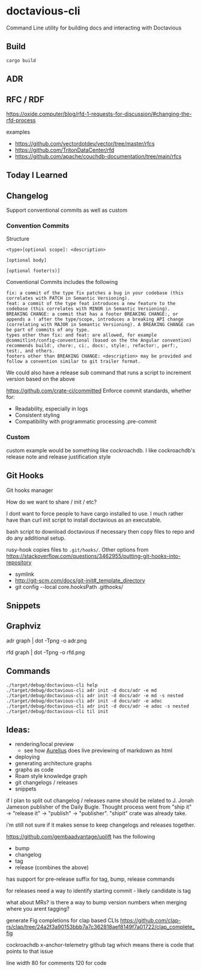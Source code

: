 # doctavious-cli

Command Line utility for building docs and interacting with Doctavious

## Build

```
cargo build
```


## ADR 


## RFC / RDF

https://oxide.computer/blog/rfd-1-requests-for-discussion/#changing-the-rfd-process

examples 
- https://github.com/vectordotdev/vector/tree/master/rfcs
- https://github.com/TritonDataCenter/rfd
- https://github.com/apache/couchdb-documentation/tree/main/rfcs

## Today I Learned

## Changelog

Support conventional commits as well as custom 

### Convention Commits

Structure
```
<type>[optional scope]: <description>

[optional body]

[optional footer(s)]
```

Conventional Commits includes the following
```
fix: a commit of the type fix patches a bug in your codebase (this correlates with PATCH in Semantic Versioning).
feat: a commit of the type feat introduces a new feature to the codebase (this correlates with MINOR in Semantic Versioning).
BREAKING CHANGE: a commit that has a footer BREAKING CHANGE:, or appends a ! after the type/scope, introduces a breaking API change (correlating with MAJOR in Semantic Versioning). A BREAKING CHANGE can be part of commits of any type.
types other than fix: and feat: are allowed, for example @commitlint/config-conventional (based on the the Angular convention) recommends build:, chore:, ci:, docs:, style:, refactor:, perf:, test:, and others.
footers other than BREAKING CHANGE: <description> may be provided and follow a convention similar to git trailer format.
```

We could also have a release sub command that runs a script to increment version based on the above


https://github.com/crate-ci/committed
Enforce commit standards, whether for:
- Readability, especially in logs
- Consistent styling
- Compatibility with programmatic processing
.pre-commit 

### Custom

custom example would be something like cockroachdb. 
I like cockroachdb's release note and release justification style

## Git Hooks 

Git hooks manager

How do we want to share / init / etc?

I dont want to force people to have cargo installed to use. 
I much rather have than curl init script to install doctavious as an executable.

bash script to download doctavious if necessary then copy files to repo and do any additional setup.

rusy-hook copies files to `.git/hooks/`.
Other options from https://stackoverflow.com/questions/3462955/putting-git-hooks-into-repository

- symlink
- http://git-scm.com/docs/git-init#_template_directory
- git config --local core.hooksPath .githooks/



## Snippets



## Graphviz

adr graph | dot -Tpng -o adr.png

rfd graph | dot -Tpng -o rfd.png




## Commands

```shell
./target/debug/doctavious-cli help
./target/debug/doctavious-cli adr init -d docs/adr -e md
./target/debug/doctavious-cli adr init -d docs/adr -e md -s nested
./target/debug/doctavious-cli adr init -d docs/adr -e adoc
./target/debug/doctavious-cli adr init -d docs/adr -e adoc -s nested
./target/debug/doctavious-cli til init
```


## Ideas:
- rendering/local preview
    - see how [Aurelius](https://github.com/euclio/aurelius) does live previewing of markdown as html
- deploying
- generating architecture graphs
- graphs as code
- Roam style knowledge graph
- git changelogs / releases
- snippets

if I plan to split out changelog / releases name should be related to J. Jonah Jameson publisher of the Daily Bugle. Thought process went from "ship it" -> "release it" -> "publish" -> "publisher". "shipit" crate was already take.

i'm still not sure if it makes sense to keep changelogs and releases together.

https://github.com/gembaadvantage/uplift has the following 
- bump
- changelog
- tag 
- release (combines the above)

has support for pre-release suffix for tag, bump, release commands

for releases need a way to identify starting commit - likely candidate is tag

what about MRs? is there a way to bump version numbers when merging where you arent tagging?


generate Fig completions for clap based CLIs https://github.com/clap-rs/clap/tree/24a2f3a90153bbb7a7c362818aef8149f7a01722/clap_complete_fig



cockroachdb x-anchor-telemetry github tag which means there is code that points to that issue

line width
80 for comments
120 for code
